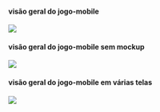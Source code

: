 
<!--- mockup mobile --->
#### visão geral do jogo-mobile
<img src="./../mockup/mockup1.png"/>

<br/>

<!--- mockup fullscreen --->
#### visão geral do jogo-mobile sem mockup
<img src="screenshots/game.png"/>

<br/>

#### visão geral do jogo-mobile em várias telas
<img src="./../mockup/mockup2.png"/>
